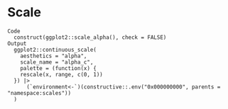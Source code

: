 # Scale

    Code
      construct(ggplot2::scale_alpha(), check = FALSE)
    Output
      ggplot2::continuous_scale(
        aesthetics = "alpha",
        scale_name = "alpha_c",
        palette = (function(x) {
        rescale(x, range, c(0, 1))
      }) |>
          (`environment<-`)(constructive::.env("0x000000000", parents = "namespace:scales"))
      )

